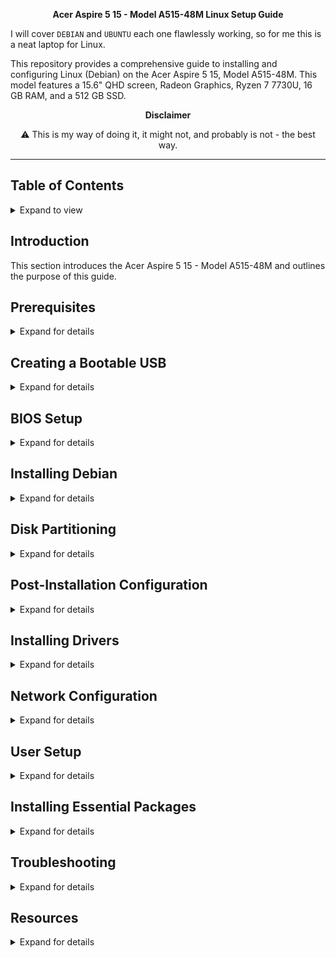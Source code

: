 <p align="center">
  <strong>Acer Aspire 5 15 - Model A515-48M Linux Setup Guide</strong>

I will cover `DEBIAN` and `UBUNTU` each one flawlessly working, so for me this is a neat laptop for Linux.

This repository provides a comprehensive guide to installing and configuring Linux (Debian) on the Acer Aspire 5 15, Model A515-48M. This model features a 15.6" QHD screen, Radeon Graphics, Ryzen 7 7730U, 16 GB RAM, and a 512 GB SSD.

</p>


<p align="center">
  <strong>Disclaimer</strong>
</p>

<p align="center">
  ⚠️ This is my way of doing it, it might not, and probably is not - the best way.
</p>

---

## Table of Contents
<details>
  <summary>Expand to view</summary>

1. [Introduction](#introduction)
2. [Prerequisites](#prerequisites)
3. [Creating a Bootable USB](#creating-a-bootable-usb)
4. [BIOS Setup](#bios-setup)
5. [Installing Debian](#installing-debian)
6. [Disk Partitioning](#disk-partitioning)
7. [Post-Installation Configuration](#post-installation-configuration)
8. [Installing Drivers](#installing-drivers)
9. [Network Configuration](#network-configuration)
10. [User Setup](#user-setup)
11. [Installing Essential Packages](#installing-essential-packages)
12. [Troubleshooting](#troubleshooting)
13. [Resources](#resources)

</details>

## Introduction
This section introduces the Acer Aspire 5 15 - Model A515-48M and outlines the purpose of this guide.

## Prerequisites
<details>
  <summary>Expand for details</summary>

- Laptop with Windows 11 installed (in my case)
- I wrote down all the specs before burning the USB, (device manager -> `show hidden devices` -> screenshot -> save screenshot to an ext.hdd)
- Basic knowledge of Linux installation and setup

</details>

## Creating a Bootable USB
<details>
  <summary>Expand for details</summary>
    
  - Use [Win32DiskImager](https://sourceforge.net/projects/win32diskimager/) on Windows 11

</details>

## BIOS Setup
<details>
  <summary>Expand for details</summary>
  
Steps to configure the BIOS settings for Linux installation:
⚠️ Always document changes
- Enter BIOS setup (usually by pressing `F2` during startup)
- In my case, I didn't even need to turn off secure boot or even set a (..) password, I just had to boot into the USB after enabling "F12" USB booting

</details>

## Installing Debian
<details>
  <summary>Expand for details</summary>

- TODO

</details>

## Disk Partitioning
<details>
  <summary>Expand for details</summary>

- TODO

</details>

## Post-Installation Configuration
<details>
  <summary>Expand for details</summary>

- TODO

</details>

## Installing Drivers
<details>
  <summary>Expand for details</summary>

- TODO

</details>

## Network Configuration
<details>
  <summary>Expand for details</summary>

- TODO

</details>

## User Setup
<details>
  <summary>Expand for details</summary>

- TODO

</details>

## Installing Essential Packages
<details>
  <summary>Expand for details</summary>

- TODO

</details>

## Troubleshooting
<details>
  <summary>Expand for details</summary>

- TODO

</details>

## Resources
<details>
  <summary>Expand for details</summary>

- Acer docs
- StackExchange
- 

</details>
